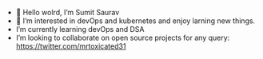 - 👋 Hello wolrd, I’m Sumit Saurav
- 👀 I’m interested in devOps and kubernetes and enjoy larning new things.
-  I’m currently learning devOps and DSA
-  I’m looking to collaborate on open source projects
  for any query: https://twitter.com/mrtoxicated31



